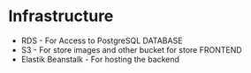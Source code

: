 # Infrastructure

- RDS - For Access to PostgreSQL DATABASE 
- S3 - For store images and other bucket for store FRONTEND
- Elastik Beanstalk - For hosting the backend



